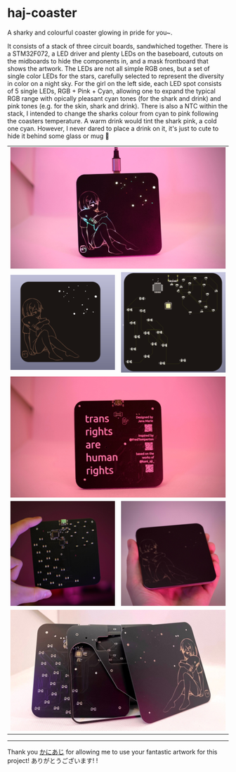 # haj-coaster

A sharky and colourful coaster glowing in pride for you~.

It consists of a stack of three circuit boards, sandwhiched together. There is a STM32F072, a LED driver and plenty LEDs on the baseboard, cutouts on the midboards to hide the components in, and a mask frontboard that shows the artwork. The LEDs are not all simple RGB ones, but a set of single color LEDs for the stars, carefully selected to represent the diversity in color on a night sky. For the girl on the left side, each LED spot consists of 5 single LEDs, RGB + Pink + Cyan, allowing one to expand the typical RGB range with opically pleasant cyan tones (for the shark and drink) and pink tones (e.g. for the skin, shark and drink).
There is also a NTC within the stack, I intended to change the sharks colour from cyan to pink following the coasters temperature. A warm drink would tint the shark pink, a cold one cyan. However, I never dared to place a drink on it, it's just to cute to hide it behind some glass or mug 🥺

<table>
  <tbody>
    <tr>
      <td colspan="2">
        <img src="images/b1.jpeg"/>
      </td>
    </tr>
    <tr>
      <td>
        <img src="images/1.png"/>
      </td>
      <td>
        <img src="images/2.png"/>
      </td>
    </tr>
    <tr>
      <td colspan="2">
        <img src="images/b2.jpeg"/>
      </td>
    </tr>
    <tr>
      <td>
        <img src="images/b5.jpeg"/>
      </td>
      <td>
        <img src="images/b4.jpeg"/>
      </td>
    </tr>
    <tr>
      <td colspan="2">
        <img src="images/b6.jpeg"/>
      </td>
    </tr>
  </tbody>
</table>

---

Thank you [かにあじ](https://void-aquarium.com/) for allowing me to use your fantastic artwork for this project! ありがとうございます!
!
